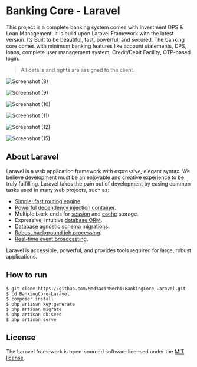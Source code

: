# Banking Core - Laravel

This project is a complete banking system comes with Investment DPS & Loan Management. It is build upon Laravel Framework with the latest version. Its Built to be beautiful, fast, powerful, and secured. The banking core comes with minimum banking features like account statements, DPS, loans, complete user management system, Credit/Debit Facility, OTP-based login.
> All details and rights are assigned to the client.

![Screenshot (8)](https://user-images.githubusercontent.com/87264001/172343188-60f630f7-adab-4207-8d0c-25c8611c774a.png)

![Screenshot (9)](https://user-images.githubusercontent.com/87264001/172343248-7a9d5479-0497-486e-9e1f-3def94d7640a.png)

![Screenshot (10)](https://user-images.githubusercontent.com/87264001/172343263-cee43989-ca5f-4af3-97c9-24f268f3b39c.png)

![Screenshot (11)](https://user-images.githubusercontent.com/87264001/172343277-4ce27ebc-a680-40b8-8f4c-67e9a3050a67.png)

![Screenshot (12)](https://user-images.githubusercontent.com/87264001/172343303-aa6622dd-2c36-4177-a220-3c8b862ebc7a.png)

![Screenshot (15)](https://user-images.githubusercontent.com/87264001/172343320-ab96d92e-0cb3-47df-b373-b268ac84b0ed.png)


## About Laravel

Laravel is a web application framework with expressive, elegant syntax. We believe development must be an enjoyable and creative experience to be truly fulfilling. Laravel takes the pain out of development by easing common tasks used in many web projects, such as:

- [Simple, fast routing engine](https://laravel.com/docs/routing).
- [Powerful dependency injection container](https://laravel.com/docs/container).
- Multiple back-ends for [session](https://laravel.com/docs/session) and [cache](https://laravel.com/docs/cache) storage.
- Expressive, intuitive [database ORM](https://laravel.com/docs/eloquent).
- Database agnostic [schema migrations](https://laravel.com/docs/migrations).
- [Robust background job processing](https://laravel.com/docs/queues).
- [Real-time event broadcasting](https://laravel.com/docs/broadcasting).

Laravel is accessible, powerful, and provides tools required for large, robust applications.

## How to run

```
$ git clone https://github.com/MedYacinMechi/BankingCore-Laravel.git
$ cd BankingCore-Laravel
$ composer install
$ php artisan key:generate
$ php artisan migrate
$ php artisan db:seed
$ php artisan serve
```

## License

The Laravel framework is open-sourced software licensed under the [MIT license](https://opensource.org/licenses/MIT).
